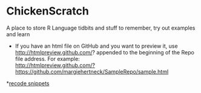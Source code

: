 ChickenScratch
==============

A place to store R Language tidbits and stuff to remember, try out examples and learn
  
* If you have an html file on GitHub and you want to preview it, use http://htmlpreview.github.com/? appended to the beginning of the Repo file address.  For example:  
http://htmlpreview.github.com/?https://github.com/margiehertneck/SampleRepo/sample.html  

*[recode snippets](https://github.com/margiehertneck/ChickenScratch/blob/master/Recode_snippets.html)
